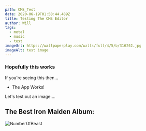 ```yaml
---
path: CMS_Test
date: 2020-06-19T01:58:44.489Z
title: Testing The CMS Editor
author: Will
tags:
  - metal
  - music
  - test
imageUrl: https://wallpaperplay.com/walls/full/4/5/b/316262.jpg
imageAlt: test image
---
```

### Hopefully this works

If you're seeing this then...
* The App Works!

Let's test out an image....

## The Best Iron Maiden Album:
![NumberOfBeast](https://images-na.ssl-images-amazon.com/images/I/812%2BRTcstSL._AC_UX679_.jpg)
